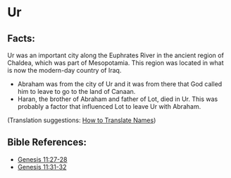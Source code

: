 # Ur #

## Facts: ##

Ur was an important city along the Euphrates River in the ancient region of Chaldea, which was part of Mesopotamia. This region was located in what is now the modern-day country of Iraq.

* Abraham was from the city of Ur and it was from there that God called him to leave to go to the land of Canaan.
* Haran, the brother of Abraham and father of Lot, died in Ur. This was probably a factor that influenced Lot to leave Ur with Abraham.

(Translation suggestions: [How to Translate Names](en/ta-vol1/translate/man/translate-names))



## Bible References: ##

* [Genesis 11:27-28](en/tn/gen/help/11/27)
* [Genesis 11:31-32](en/tn/gen/help/11/31)